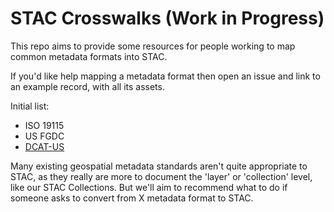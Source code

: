 # STAC Crosswalks (Work in Progress) 

This repo aims to provide some resources for people working to map common metadata formats into STAC. 

If you'd like help mapping a metadata format then open an issue and link to an example record, with all its assets.

Initial list:

* ISO 19115
* US FGDC 
* [DCAT-US](https://resources.data.gov/resources/dcat-us/)

Many existing geospatial metadata standards aren't quite appropriate to STAC, as they really are more to document the 'layer' or 'collection' level, 
like our STAC Collections. But we'll aim to recommend what to do if someone asks to convert from X metadata format to STAC.
